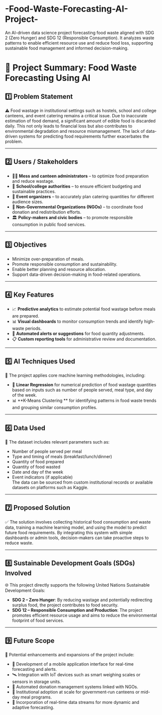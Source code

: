 # -Food-Waste-Forecasting-AI-Project-
An AI-driven data science project forecasting food waste aligned with SDG 2 (Zero Hunger) and SDG 12 (Responsible Consumption). It analyzes waste patterns to enable efficient resource use and reduce food loss, supporting sustainable food management and informed decision-making.

>

# 📘 **Project Summary: Food Waste Forecasting Using AI**

## 1️⃣ **Problem Statement**  
⚠️ Food wastage in institutional settings such as hostels, school and college canteens, and event catering remains a critical issue. Due to inaccurate estimation of food demand, a significant amount of edible food is discarded daily. This not only leads to financial loss but also contributes to environmental degradation and resource mismanagement. The lack of data-driven systems for predicting food requirements further exacerbates the problem.

---

## 2️⃣ **Users / Stakeholders**  

- 👨‍🍳 **Mess and canteen administrators** – to optimize food preparation and reduce wastage.  
- 🏫 **School/college authorities** – to ensure efficient budgeting and sustainable practices.  
- 🎉 **Event organizers** – to accurately plan catering quantities for different audience sizes.  
- 🏢 **Non-Governmental Organizations (NGOs)** – to coordinate food donation and redistribution efforts.  
- 🏛️ **Policy-makers and civic bodies** – to promote responsible consumption in public food services.

---

## 3️⃣ **Objectives**  

- Minimize over-preparation of meals.  
- Promote responsible consumption and sustainability.  
- Enable better planning and resource allocation.  
- Support data-driven decision-making in food-related operations.

---

## 4️⃣ **Key Features**  

- 📈 **Predictive analytics** to estimate potential food wastage before meals are prepared.  
- 📊 **Visual dashboards** to monitor consumption trends and identify high-waste periods.  
- 🔔 **Automated alerts or suggestions** for food quantity adjustments.  
- 📋 **Custom reporting tools** for administrative review and documentation.

---

## 5️⃣ **AI Techniques Used**  
🤖 The project applies core machine learning methodologies, including:  
- 🔢 **Linear Regression** for numerical prediction of food wastage quantities based on inputs such as number of people served, meal type, and day of the week.  
- 📊 **K-Means Clustering ** for identifying patterns in food waste trends and grouping similar consumption profiles.  

---

## 6️⃣ **Data Used**  
📂 The dataset includes relevant parameters such as:  
- Number of people served per meal  
- Type and timing of meals (breakfast/lunch/dinner)  
- Quantity of food prepared  
- Quantity of food wasted  
- Date and day of the week  
- Event indicators (if applicable)  
The data can be sourced from custom institutional records or available datasets on platforms such as Kaggle.

---

## 7️⃣ **Proposed Solution**  
✅ The solution involves collecting historical food consumption and waste data, training a machine learning model, and using the model to predict future food requirements. By integrating this system with simple dashboards or admin tools, decision-makers can take proactive steps to reduce waste.

---

## 8️⃣ **Sustainable Development Goals (SDGs) Involved**  
🌐 This project directly supports the following United Nations Sustainable Development Goals:  
- **SDG 2 – Zero Hunger**: By reducing wastage and potentially redirecting surplus food, the project contributes to food security.  
- **SDG 12 – Responsible Consumption and Production**: The project promotes efficient resource usage and aims to reduce the environmental footprint of food services.

---

## 9️⃣ **Future Scope**  
🔮 Potential enhancements and expansions of the project include:  
- 📱 Development of a mobile application interface for real-time forecasting and alerts.  
- 🛰️ Integration with IoT devices such as smart weighing scales or sensors in storage units.  
- 🔄 Automated donation management systems linked with NGOs.  
- 🏢 Institutional adoption at scale for government-run canteens or mid-day meal programs.  
- 📡 Incorporation of real-time data streams for more dynamic and adaptive forecasting.
